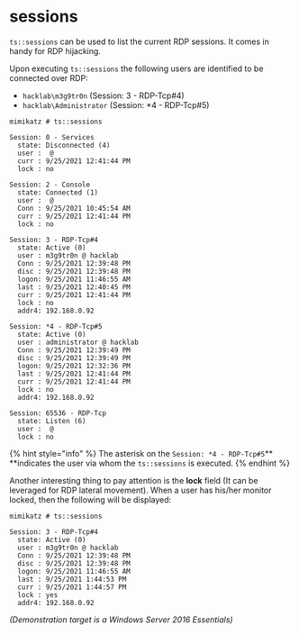 # sessions

`ts::sessions` can be used to list the current RDP sessions. It comes in handy for RDP hijacking.

Upon executing `ts::sessions` the following users are identified to be connected over RDP:

* `hacklab\m3g9tr0n` (Session: 3 - RDP-Tcp#4)
* `hacklab\Administrator` (Session: \*4 - RDP-Tcp#5)

```
mimikatz # ts::sessions

Session: 0 - Services
  state: Disconnected (4)
  user :  @
  curr : 9/25/2021 12:41:44 PM
  lock : no

Session: 2 - Console
  state: Connected (1)
  user :  @
  Conn : 9/25/2021 10:45:54 AM
  curr : 9/25/2021 12:41:44 PM
  lock : no

Session: 3 - RDP-Tcp#4
  state: Active (0)
  user : m3g9tr0n @ hacklab
  Conn : 9/25/2021 12:39:48 PM
  disc : 9/25/2021 12:39:48 PM
  logon: 9/25/2021 11:46:55 AM
  last : 9/25/2021 12:40:45 PM
  curr : 9/25/2021 12:41:44 PM
  lock : no
  addr4: 192.168.0.92

Session: *4 - RDP-Tcp#5
  state: Active (0)
  user : administrator @ hacklab
  Conn : 9/25/2021 12:39:49 PM
  disc : 9/25/2021 12:39:49 PM
  logon: 9/25/2021 12:32:36 PM
  last : 9/25/2021 12:41:44 PM
  curr : 9/25/2021 12:41:44 PM
  lock : no
  addr4: 192.168.0.92

Session: 65536 - RDP-Tcp
  state: Listen (6)
  user :  @
  lock : no
```

{% hint style="info" %}
The asterisk on the `Session: *4 - RDP-Tcp#5`** **indicates the user via whom the `ts::sessions` is executed.
{% endhint %}

Another interesting thing to pay attention is the **lock** field (It can be leveraged for RDP lateral movement). When a user has his/her monitor locked, then the following will be displayed:

```
mimikatz # ts::sessions

Session: 3 - RDP-Tcp#4
  state: Active (0)
  user : m3g9tr0n @ hacklab
  Conn : 9/25/2021 12:39:48 PM
  disc : 9/25/2021 12:39:48 PM
  logon: 9/25/2021 11:46:55 AM
  last : 9/25/2021 1:44:53 PM
  curr : 9/25/2021 1:44:57 PM
  lock : yes
  addr4: 192.168.0.92
```

_(Demonstration target is a Windows Server 2016 Essentials)_
